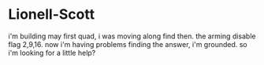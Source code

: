 # Lionell-Scott
i'm building may first quad, i was moving along find then. the arming disable flag 2,9,16. now i'm having problems finding the answer, i'm grounded. so i'm looking for a little help?
